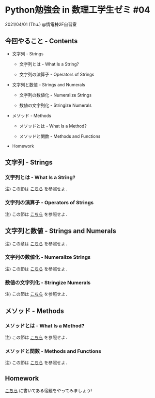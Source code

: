 # Python勉強会 in 数理工学生ゼミ #04

2021/04/01 (Thu.) @情電棟2F自習室

## 今回やること - Contents

- 文字列 - Strings

  - 文字列とは - What Is a String?

  - 文字列の演算子 - Operators of Strings

- 文字列と数値 - Strings and Numerals

  - 文字列の数値化 - Numeralize Strings

  - 数値の文字列化 - Stringize Numerals

- メソッド - Methods

  - メソッドとは - What Is a Method?

  - メソッドと関数 - Methods and Functions

- Homework

## 文字列 - Strings

### 文字列とは - What Is a String?

注) この節は [こちら](https://www.python.jp/train/string/string.html) を参照せよ．

### 文字列の演算子 - Operators of Strings

注) この節は [こちら](https://www.python.jp/train/string/string_and_num.html) を参照せよ．

## 文字列と数値 - Strings and Numerals

注) この章は [こちら](https://www.python.jp/train/string/string.html#%E6%96%87%E5%AD%97%E3%81%A8%E6%95%B0%E5%AD%97%E3%81%AE%E3%81%A1%E3%81%8C%E3%81%84) を参照せよ．

### 文字列の数値化 - Numeralize Strings

注) この節は [こちら](https://www.python.jp/train/string/string_and_num.html#%E6%96%87%E5%AD%97%E5%88%97%E3%81%AE%E6%95%B0%E5%80%A4%E5%8C%96) を参照せよ．

### 数値の文字列化 - Stringize Numerals

注) この節は [こちら](https://www.python.jp/train/string/string_and_num.html#%E6%95%B0%E5%80%A4%E3%81%AE%E6%96%87%E5%AD%97%E5%88%97%E5%8C%96) を参照せよ．

## メソッド - Methods

### メソッドとは - What Is a Method?

注) この節は [こちら](https://www.python.jp/train/string/method.html) を参照せよ．

### メソッドと関数 - Methods and Functions

注) この節は [こちら](https://www.python.jp/train/string/method.html#%E3%83%A1%E3%82%BD%E3%83%83%E3%83%89%E3%81%A8%E9%96%A2%E6%95%B0) を参照せよ．

## Homework

[こちら](https://github.com/fumiyanll23/PythonLearning/blob/main/01/homework_06.md) に書いてある宿題をやってみましょう!
